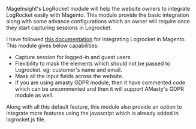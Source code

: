 MageInsight's LogRocket module will help the website owners to integrate LogRocket easily with Magento. This module provide the basic integration along with some advance configurations which an owner will require once they start capturing sessions in Logrocket.

I have followed [this documentation](https://docs.logrocket.com/reference/init) for integrating Logrocket in Magento. This module gives below capabilities:
- Capture session for logged-in and guest users.
- Flexibility to mask the elements which should not be passed to Logrocket. eg: customer's name and email.
- Mask all the input fields across the website.
- If you are using amasty GDPR module, then it have commented code which can be uncommented and then it will support AMasty's GDPR module as well.

Along with all this default feature, this module also provide an option to integrate more features using the javascript which is already added in logrocket.js file.
